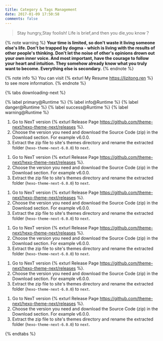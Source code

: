 ```yaml
---
title: Category & Tags Management
date: 2017-01-09 17:50:58
comments: false
---
```


<blockquote class="blockquote-center">Stay hungry,Stay foolish! Life is brief,and then you die,you know？</blockquote>
<!-- more -->

{% note warning %}
**Your time is limited, so don't waste it living someone else's life. Don't be trapped by dogma - which is living with the results of other people's thinking. Don't let the noise of other's opinions drown out your own inner voice. And most important, have the courage to follow your heart and intuition. They somehow already know what you truly want to become. Everything else is secondary.**
{% endnote %}

{% note info %}
You can visit {% exturl My Resume https://lizitong.ren %} to see more information.
{% endnote %}

{% tabs downloading-next %}
<!-- Objective-C -->
{% label primary@Runtime %} {% label info@Runtime %} {% label danger@Runtime %} {% label success@Runtime %} {% label warning@Runtime %} 
<!-- endtab -->

<!-- Swift -->
1. Go to NexT version {% exturl Release Page https://github.com/theme-next/hexo-theme-next/releases %}.
2. Choose the version you need and download the Source Code (zip) in the Download section. For example v6.0.0.
3. Extract the zip file to site's themes directory and rename the extracted folder (`hexo-theme-next-6.0.0`) to `next`.
<!-- endtab -->

<!-- Build-Tools -->
1. Go to NexT version {% exturl Release Page https://github.com/theme-next/hexo-theme-next/releases %}.
2. Choose the version you need and download the Source Code (zip) in the Download section. For example v6.0.0.
3. Extract the zip file to site's themes directory and rename the extracted folder (`hexo-theme-next-6.0.0`) to `next`.
<!-- endtab -->

<!-- Architecture -->
1. Go to NexT version {% exturl Release Page https://github.com/theme-next/hexo-theme-next/releases %}.
2. Choose the version you need and download the Source Code (zip) in the Download section. For example v6.0.0.
3. Extract the zip file to site's themes directory and rename the extracted folder (`hexo-theme-next-6.0.0`) to `next`.
<!-- endtab -->

<!-- Algorithm -->
1. Go to NexT version {% exturl Release Page https://github.com/theme-next/hexo-theme-next/releases %}.
2. Choose the version you need and download the Source Code (zip) in the Download section. For example v6.0.0.
3. Extract the zip file to site's themes directory and rename the extracted folder (`hexo-theme-next-6.0.0`) to `next`.
<!-- endtab -->

<!-- Testing -->
1. Go to NexT version {% exturl Release Page https://github.com/theme-next/hexo-theme-next/releases %}.
2. Choose the version you need and download the Source Code (zip) in the Download section. For example v6.0.0.
3. Extract the zip file to site's themes directory and rename the extracted folder (`hexo-theme-next-6.0.0`) to `next`.
<!-- endtab -->

<!-- Source-Code  -->
1. Go to NexT version {% exturl Release Page https://github.com/theme-next/hexo-theme-next/releases %}.
2. Choose the version you need and download the Source Code (zip) in the Download section. For example v6.0.0.
3. Extract the zip file to site's themes directory and rename the extracted folder (`hexo-theme-next-6.0.0`) to `next`.
<!-- endtab -->
{% endtabs %}
